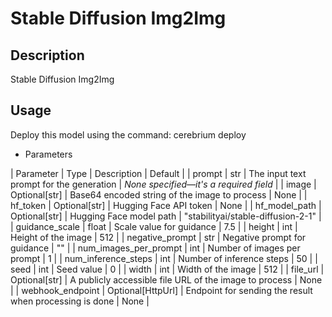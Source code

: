 # Stable Diffusion Img2Img

## Description

Stable Diffusion Img2Img

## Usage

Deploy this model using the command: cerebrium deploy <NAME>

- Parameters

| Parameter | Type | Description | Default |
| prompt | str | The input text prompt for the generation | *None specified—it's a required field* |
| image | Optional[str] | Base64 encoded string of the image to process | None |
| hf_token | Optional[str] | Hugging Face API token | None |
| hf_model_path | Optional[str] | Hugging Face model path | "stabilityai/stable-diffusion-2-1" |
| guidance_scale | float | Scale value for guidance | 7.5 |
| height | int | Height of the image | 512 |
| negative_prompt | str | Negative prompt for guidance | "" |
| num_images_per_prompt | int | Number of images per prompt | 1 |
| num_inference_steps | int | Number of inference steps | 50 |
| seed | int | Seed value | 0 |
| width | int | Width of the image | 512 |
| file_url | Optional[str] | A publicly accessible file URL of the image to process | None |
| webhook_endpoint | Optional[HttpUrl] | Endpoint for sending the result when processing is done | None |